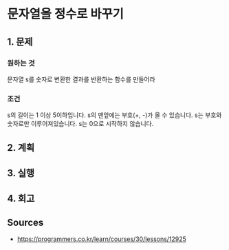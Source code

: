 # 문자열을 정수로 바꾸기

## 1. 문제

### 원하는 것

문자열 s를 숫자로 변환한 결과를 반환하는 함수를 만들어라

### 조건

s의 길이는 1 이상 5이하입니다.
s의 맨앞에는 부호(+, -)가 올 수 있습니다.
s는 부호와 숫자로만 이루어져있습니다.
s는 0으로 시작하지 않습니다.

## 2. 계획

## 3. 실행

## 4. 회고

## Sources

* <https://programmers.co.kr/learn/courses/30/lessons/12925>